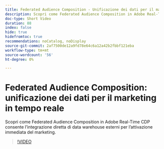 ```yaml
---
title: Federated Audience Composition - Unificazione dei dati per il marketing in tempo reale
description: Scopri come Federated Audience Composition in Adobe Real-Time CDP consente l’integrazione diretta di data warehouse esterni per l’attivazione immediata del marketing.
doc-type: Short Video
duration: 88
index: false
hide: true
hidefromtoc: true
recommendations: noCatalog, noDisplay
source-git-commit: 2af7500de12a9fd78e64c6a12a42b2fbbf121eba
workflow-type: tm+mt
source-wordcount: '56'
ht-degree: 0%

---
```



# Federated Audience Composition: unificazione dei dati per il marketing in tempo reale

Scopri come Federated Audience Composition in Adobe Real-Time CDP consente l’integrazione diretta di data warehouse esterni per l’attivazione immediata del marketing.

<!-- 62_S508_3442517_87_federated-audience-composition-unifying-data-for-realtime-marketing -->
>[!VIDEO](https://video.tv.adobe.com/v/3458196/?learn=on&enablevpops=true)
